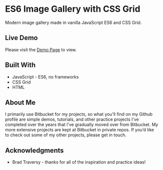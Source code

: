 # ES6 Image Gallery with CSS Grid
Modern image gallery made in vanilla JavaScript ES6 and CSS Grid.

## Live Demo

Please visit the [Demo Page](https://bradbarkel.github.io/es6-image-gallery/) to view.
 
## Built With
* JavaScript - ES6, no frameworks 
* CSS Grid
* HTML

## About Me
I primarily use Bitbucket for my projects, so what you'll find on my Github profile are simple demos, tutorials, and other practice projects I've completed over the years that I've gradually moved over from Bitbucket.  My more extensive projects are kept at Bitbucket in private repos.  If you’d like to check out some of my other projects, please get in touch. 

## Acknowledgments
* Brad Traversy - thanks for all of the inspiration and practice ideas!